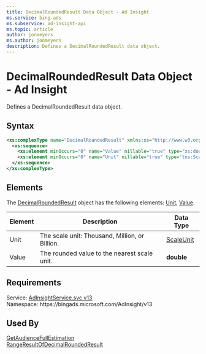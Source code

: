 ```yaml
---
title: DecimalRoundedResult Data Object - Ad Insight
ms.service: bing-ads
ms.subservice: ad-insight-api
ms.topic: article
author: jonmeyers
ms.author: jonmeyers
description: Defines a DecimalRoundedResult data object.
---
```

# DecimalRoundedResult Data Object - Ad Insight
Defines a DecimalRoundedResult data object.

## Syntax
```xml
<xs:complexType name="DecimalRoundedResult" xmlns:xs="http://www.w3.org/2001/XMLSchema">
  <xs:sequence>
    <xs:element minOccurs="0" name="Value" nillable="true" type="xs:double" />
    <xs:element minOccurs="0" name="Unit" nillable="true" type="tns:ScaleUnit" />
  </xs:sequence>
</xs:complexType>
```

## <a name="elements"></a>Elements

The [DecimalRoundedResult](decimalroundedresult.md) object has the following elements: [Unit](#unit), [Value](#value).

|Element|Description|Data Type|
|-----------|---------------|-------------|
|<a name="unit"></a>Unit|The scale unit: Thousand, Million, or Billion.|[ScaleUnit](scaleunit.md)|
|<a name="value"></a>Value|The rounded value to the nearest scale unit.|**double**|

## Requirements
Service: [AdInsightService.svc v13](https://adinsight.api.bingads.microsoft.com/Api/Advertiser/AdInsight/v13/AdInsightService.svc)  
Namespace: https\://bingads.microsoft.com/AdInsight/v13  

## Used By
[GetAudienceFullEstimation](getaudiencefullestimation.md)  
[RangeResultOfDecimalRoundedResult](rangeresultofdecimalroundedresult.md)  

